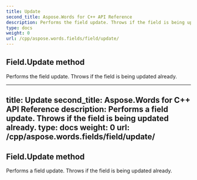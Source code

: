 ```yaml
---
title: Update
second_title: Aspose.Words for C++ API Reference
description: Performs the field update. Throws if the field is being updated already. 
type: docs
weight: 0
url: /cpp/aspose.words.fields/field/update/
---
```

## Field.Update method


Performs the field update. Throws if the field is being updated already.

---
title: Update
second_title: Aspose.Words for C++ API Reference
description: Performs a field update. Throws if the field is being updated already. 
type: docs
weight: 0
url: /cpp/aspose.words.fields/field/update/
---
## Field.Update method


Performs a field update. Throws if the field is being updated already.

